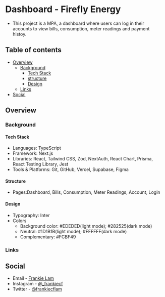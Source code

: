 # Dashboard - Firefly Energy

- This project is a MPA, a dashboard where users can log in their accounts to view bills, consumption, meter readings and payment histoy.

## Table of contents

- [Overview](#overview)
  - [Background](#background)
    - [Tech Stack](#tech-stack)
    - [structure](#structure)
    - [Design](#design)
  - [Links](#links)
- [Social](#social)

## Overview

### Background

#### Tech Stack

- Languages: TypeScript
- Framework: Next.js
- Libraries: React, Tailwind CSS, Zod, NextAuth, React Chart, Prisma, React Testing Library, Jest
- Tools & Platforms: Git, GitHub, Vercel, Supabase, Figma

#### Structure

- Pages:Dashboard, Bills, Consumption, Meter Readings, Account, Login

#### Design

- Typography: Inter
- Colors
  - Background color: #EDEDED(light mode); #282525(dark mode)
  - Neutral: #1D1B1B(light mode); #FFFFFF(dark mode)
  - Complementary: #FCBF49

### Links

## Social

- Email - [Frankie Lam](cfl.frankie@gmail.com)
- Instagram - [@\_frankiecf](https://www.instagram.com/_frankiecf)
- Twitter - [@frankiecflam](https://twitter.com/frankiecflam)
